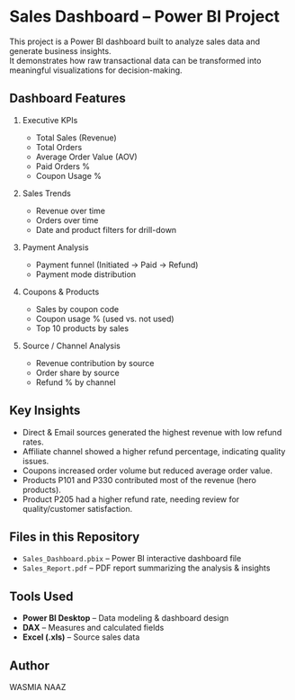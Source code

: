 # Sales Dashboard – Power BI Project  

This project is a Power BI dashboard built to analyze sales data and generate business insights.  
It demonstrates how raw transactional data can be transformed into meaningful visualizations for decision-making.  

##  Dashboard Features  

1. Executive KPIs 
   - Total Sales (Revenue)  
   - Total Orders  
   - Average Order Value (AOV)  
   - Paid Orders %  
   - Coupon Usage %  

2. Sales Trends  
   - Revenue over time  
   - Orders over time  
   - Date and product filters for drill-down  

3. Payment Analysis  
   - Payment funnel (Initiated → Paid → Refund)  
   - Payment mode distribution  

4. Coupons & Products  
   - Sales by coupon code  
   - Coupon usage % (used vs. not used)  
   - Top 10 products by sales  

5. Source / Channel Analysis  
   - Revenue contribution by source  
   - Order share by source  
   - Refund % by channel  


##  Key Insights  

- Direct & Email sources generated the highest revenue with low refund rates.  
- Affiliate channel showed a higher refund percentage, indicating quality issues.  
- Coupons increased order volume but reduced average order value.  
- Products P101 and P330 contributed most of the revenue (hero products).  
- Product P205 had a higher refund rate, needing review for quality/customer satisfaction.  


## Files in this Repository  

- `Sales_Dashboard.pbix` – Power BI interactive dashboard file  
- `Sales_Report.pdf` – PDF report summarizing the analysis & insights  


##  Tools Used  

- **Power BI Desktop** – Data modeling & dashboard design  
- **DAX** – Measures and calculated fields  
- **Excel (.xls)** – Source sales data  


##  Author  
WASMIA NAAZ   
  
 


